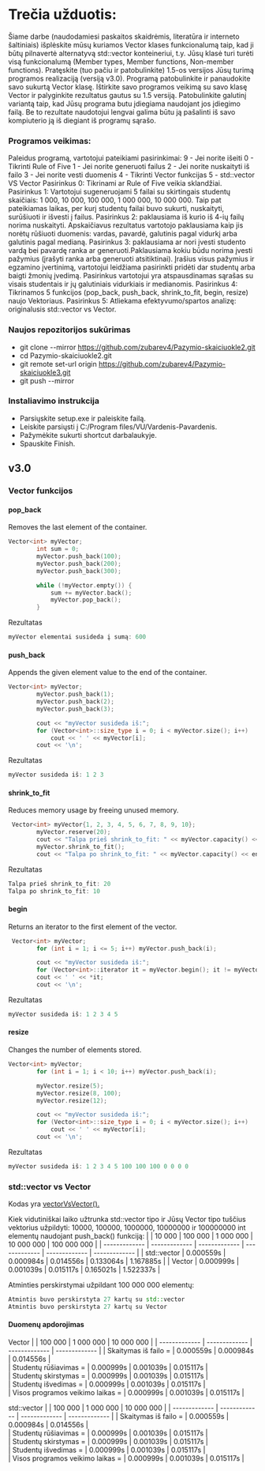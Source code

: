 # Trečia užduotis: 
Šiame darbe (naudodamiesi paskaitos skaidrėmis, literatūra ir interneto šaltiniais) išplėskite mūsų kuriamos Vector klases funkcionalumą taip, kad ji būtų pilnavertė alternatyvą std::vector konteineriui, t.y. Jūsų klasė turi turėti visą funkcionalumą (Member types, Member functions, Non-member functions). Pratęskite (tuo pačiu ir patobulinkite) 1.5-os versijos Jūsų turimą programos realizaciją (versiją v3.0). Programą patobulinkite ir panaudokite savo sukurtą Vector klasę. Ištirkite savo programos veikimą su savo klasę Vector ir palyginkite rezultatus gautus su 1.5 versiją. Patobulinkite galutinį variantą taip, kad Jūsų programa butu įdiegiama naudojant jos įdiegimo failą. Be to rezultate naudotojui lengvai galima būtu ją pašalinti iš savo kompiuterio ją iš diegiant iš programų sąrašo.

### Programos veikimas: 
Paleidus programą, vartotojui pateikiami pasirinkimai: 9 - Jei norite išeiti 0 - Tikrinti Rule of Five 1 - Jei norite generuoti failus 2 - Jei norite nuskaityti iš failo 3 - Jei norite vesti duomenis 4 - Tikrinti Vector funkcijas 5 - std::vector VS Vector
Pasirinkus 0: Tikrinami ar Rule of Five veikia sklandžiai.
Pasirinkus 1: Vartotojui sugeneruojami 5 failai su skirtingais studentų skaičiais: 1 000, 10 000, 100 000, 1 000 000, 10 000 000. Taip pat pateikiamas laikas, per kurį studentų failai buvo sukurti, nuskaityti, surūšiuoti ir išvesti į failus.
Pasirinkus 2: paklausiama iš kurio iš 4-ių failų norima nuskaityti. Apskaičiavus rezultatus vartotojo paklausiama kaip jis norėtų rūšiuoti duomenis: vardas, pavardė, galutinis pagal vidurkį arba galutinis pagal medianą.
Pasirinkus 3: paklausiama ar nori įvesti studento vardą bei pavardę ranka ar generuoti.Paklausiama kokiu būdu norima įvesti pažymius (įrašyti ranka arba generuoti atsitiktinai). Įrašius visus pažymius ir egzamino įvertinimą, vartotojui leidžiama pasirinkti pridėti dar studentų arba baigti žmonių įvedimą. Pasirinkus vartotojui yra atspausdinamas sąrašas su visais studentais ir jų galutiniais vidurkiais ir medianomis.
Pasirinkus 4: Tikrinamos 5 funkcijos (pop_back, push_back, shrink_to_fit, begin, resize) naujo Vektoriaus.
Pasirinkus 5: Atliekama efektyvumo/spartos analizę: originalusis std::vector vs Vector.

### Naujos repozitorijos sukūrimas
- git clone --mirror https://github.com/zubarev4/Pazymio-skaiciuokle2.git
- cd Pazymio-skaiciuokle2.git
- git remote set-url origin https://github.com/zubarev4/Pazymio-skaiciuokle3.git
- git push --mirror


### Instaliavimo instrukcija
- Parsiųskite setup.exe ir paleiskite failą.
- Leiskite parsiųsti į C:/Program files/VU/Vardenis-Pavardenis.
- Pažymėkite sukurti shortcut darbalaukyje.
- Spauskite Finish.

## v3.0
### Vector funkcijos
#### pop_back
Removes the last element of the container. 
```cpp
Vector<int> myVector;
        int sum = 0;
        myVector.push_back(100);
        myVector.push_back(200);
        myVector.push_back(300);

        while (!myVector.empty()) {
            sum += myVector.back();
            myVector.pop_back();
        }
```
Rezultatas
```cpp
myVector elementai susideda į sumą: 600
```

#### push_back
Appends the given element value to the end of the container.
```cpp
Vector<int> myVector;
        myVector.push_back(1);
        myVector.push_back(2);
        myVector.push_back(3);

        cout << "myVector susideda iš:";
        for (Vector<int>::size_type i = 0; i < myVector.size(); i++)
            cout << ' ' << myVector[i];
        cout << '\n';
```
Rezultatas
```cpp
myVector susideda iš: 1 2 3
```

#### shrink_to_fit
Reduces memory usage by freeing unused memory.
```cpp
 Vector<int> myVector{1, 2, 3, 4, 5, 6, 7, 8, 9, 10};
        myVector.reserve(20);
        cout << "Talpa prieš shrink_to_fit: " << myVector.capacity() << endl;
        myVector.shrink_to_fit();
        cout << "Talpa po shrink_to_fit: " << myVector.capacity() << endl;
```
Rezultatas
```cpp
Talpa prieš shrink_to_fit: 20
Talpa po shrink_to_fit: 10
```

#### begin
Returns an iterator to the first element of the vector.
```cpp
 Vector<int> myVector;
        for (int i = 1; i <= 5; i++) myVector.push_back(i);

        cout << "myVector susideda iš:";
        for (Vector<int>::iterator it = myVector.begin(); it != myVector.end(); ++it)
        cout << ' ' << *it;
        cout << '\n';
```
Rezultatas
```cpp
myVector susideda iš: 1 2 3 4 5
```

#### resize
Changes the number of elements stored.
```cpp
Vector<int> myVector;
        for (int i = 1; i < 10; i++) myVector.push_back(i);

        myVector.resize(5);
        myVector.resize(8, 100);
        myVector.resize(12);

        cout << "myVector susideda iš:";
        for (Vector<int>::size_type i = 0; i < myVector.size(); i++)
            cout << ' ' << myVector[i];
        cout << '\n';
```
Rezultatas
```cpp
myVector susideda iš: 1 2 3 4 5 100 100 100 0 0 0 0
```

### std::vector vs Vector
Kodas yra [vectorVsVector().](https://github.com/zubarev4/Pazymio-skaiciuokle3/blob/v3.0/vectors/vektoriai.cpp#L335C1-L365)

Kiek vidutiniškai laiko užtrunka  std::vector tipo ir Jūsų Vector tipo tuščius vektorius užpildyti: 10000, 100000, 1000000, 10000000 ir 100000000 int elementų naudojant push_back() funkciją:
|               |    10 000     |    100 000    |   1 000 000   |  10 000 000   |  100 000 000  |
| ------------- | ------------- | ------------- | ------------- | ------------- | ------------- |
|  std::vector  |   0.000559s   |   0.000984s   |   0.014556s   |   0.133064s   |   1.167885s   |
|    Vector     |   0.000999s   |   0.001039s   |   0.015117s   |   0.165021s   |   1.522337s   |

Atminties perskirstymai užpildant 100 000 000 elementų: 
```cpp
Atmintis buvo perskirstyta 27 kartų su std::vector
Atmintis buvo perskirstyta 27 kartų su Vector
```
#### Duomenų apdorojimas
Vector
|               |    100 000     |    1 000 000    |   10 000 000   | 
| ------------- | ------------- | ------------- | ------------- |
|  Skaitymas iš failo =  |   0.000559s   |   0.000984s   |   0.014556s   |  
|    Studentų rūšiavimas =    |   0.000999s   |   0.001039s   |   0.015117s   |   
|    Studentų skirstymas =    |   0.000999s   |   0.001039s   |   0.015117s   |   
|    Studentų išvedimas =    |   0.000999s   |   0.001039s   |   0.015117s   |   
|    Visos programos veikimo laikas =    |   0.000999s   |   0.001039s   |   0.015117s   |   

std::vector
|               |    100 000     |    1 000 000    |   10 000 000   | 
| ------------- | ------------- | ------------- | ------------- |
|  Skaitymas iš failo =  |   0.000559s   |   0.000984s   |   0.014556s   |  
|    Studentų rūšiavimas =    |   0.000999s   |   0.001039s   |   0.015117s   |   
|    Studentų skirstymas =    |   0.000999s   |   0.001039s   |   0.015117s   |   
|    Studentų išvedimas =    |   0.000999s   |   0.001039s   |   0.015117s   |   
|    Visos programos veikimo laikas =    |   0.000999s   |   0.001039s   |   0.015117s   |   
